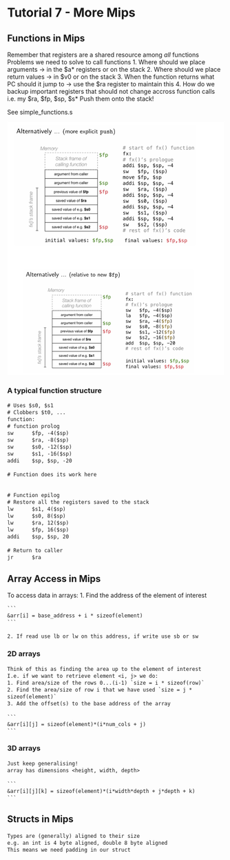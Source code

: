 # Tutorial 7 - More Mips

## Functions in Mips

Remember that registers are a shared resource among *all* functions
Problems we need to solve to call functions
    1. Where should we place arguments -> in the $a* registers or on the stack
    2. Where should we place return values -> in $v0 or on the stack
    3. When the function returns what PC should it jump to -> use the $ra register to maintain this
    4. How do we backup important registers that should not change accross function calls
        i.e. my $ra, $fp, $sp, $s*
        Push them onto the stack!

See simple_functions.s

![alt text][stack_frame]


### A typical function structure

```assembly
# Uses $s0, $s1
# Clobbers $t0, ...
function:
# function prolog
sw      $fp, -4($sp)
sw      $ra, -8($sp)
sw      $s0, -12($sp)
sw      $s1, -16($sp)
addi    $sp, $sp, -20

# Function does its work here


# Function epilog
# Restore all the registers saved to the stack
lw      $s1, 4($sp)
lw      $s0, 8($sp)
lw      $ra, 12($sp)
lw      $fp, 16($sp)
addi    $sp, $sp, 20

# Return to caller
jr      $ra
```


## Array Access in Mips

To access data in arrays:
    1. Find the address of the element of interest

    ```
    &arr[i] = base_address + i * sizeof(element)
    ```

    2. If read use lb or lw on this address, if write use sb or sw

### 2D arrays
    Think of this as finding the area up to the element of interest
    I.e. if we want to retrieve element <i, j> we do:
    1. Find area/size of the rows 0...(i-1) `size = i * sizeof(row)`
    2. Find the area/size of row i that we have used `size = j * sizeof(element)`
    3. Add the offset(s) to the base address of the array

    ```
    &arr[i][j] = sizeof(element)*(i*num_cols + j)
    ```

### 3D arrays
    Just keep generalising!
    array has dimensions <height, width, depth>

    ```
    &arr[i][j][k] = sizeof(element)*(i*width*depth + j*depth + k)
    ```

## Structs in Mips
    Types are (generally) aligned to their size
    e.g. an int is 4 byte aligned, double 8 byte aligned
    This means we need padding in our struct

[stack_frame]: resources/mips_stack_frame.png

